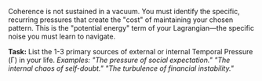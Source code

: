 Coherence is not sustained in a vacuum. You must identify the specific, recurring pressures that create the "cost" of maintaining your chosen pattern. This is the "potential energy" term of your Lagrangian—the specific noise you must learn to navigate.

**Task:** List the 1-3 primary sources of external or internal Temporal Pressure (Γ) in your life.
*Examples: "The pressure of social expectation." "The internal chaos of self-doubt." "The turbulence of financial instability."*